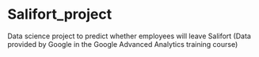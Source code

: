 # Salifort_project
Data science project to predict whether employees will leave Salifort (Data provided by Google in the Google Advanced Analytics training course)
